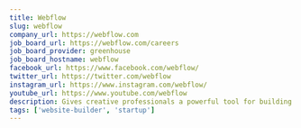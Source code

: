 ```yaml
---
title: Webflow
slug: webflow
company_url: https://webflow.com
job_board_url: https://webflow.com/careers
job_board_provider: greenhouse
job_board_hostname: webflow
facebook_url: https://www.facebook.com/webflow/
twitter_url: https://twitter.com/webflow
instagram_url: https://www.instagram.com/webflow/
youtube_url: https://www.youtube.com/webflow
description: Gives creative professionals a powerful tool for building custom websites without code.
tags: ['website-builder', 'startup']
---
```

